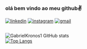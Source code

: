 ### olá bem vindo ao meu github✌️
[![linkedin](https://img.shields.io/badge/LinkedIn-0077B5?style=for-the-badge&logo=linkedin&logoColor=white)](https://www.linkedin.com/in/gabriel-victor-003a11241/)
[![instagram](https://img.shields.io/badge/Instagram-E4405F?style=for-the-badge&logo=instagram&logoColor=white)](https://www.instagram.com/gabriel_kronos_/)
[![gmail](https://img.shields.io/badge/Gmail-D14836?style=for-the-badge&logo=gmail&logoColor=white)]( https://mail.google.com/gabrielvictoro@gmail.com)
##
![GabrielKronos1 GitHub stats](https://github-readme-stats.vercel.app/api?username=GabrielKronos1&show_icons=true&theme=algolia)
</br>[![Top Langs](https://github-readme-stats.vercel.app/api/top-langs/?username=GabrielKronos1&layout=donut-vertical)](https://github.com/anuraghazra/github-readme-stats)
##
